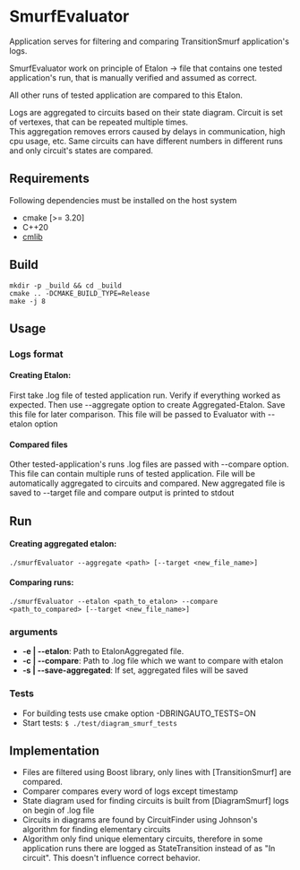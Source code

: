 # SmurfEvaluator
Application serves for filtering and comparing TransitionSmurf application's logs.

SmurfEvaluator work on principle of Etalon -> file that contains one tested application's run, that is manually verified and assumed as correct.

All other runs of tested application are compared to this Etalon.

Logs are aggregated to circuits based on their state diagram. Circuit is set of vertexes, that can be repeated multiple times.  
This aggregation removes errors caused by delays in communication, high cpu usage, etc. 
Same circuits can have different numbers in different runs and only circuit's states are compared.

## Requirements

Following dependencies must be installed on the host system

- cmake [>= 3.20]
- C++20
- [cmlib](https://github.com/cmakelib/cmakelib)


## Build

```
mkdir -p _build && cd _build
cmake .. -DCMAKE_BUILD_TYPE=Release
make -j 8
```
## Usage
### Logs format

#### Creating Etalon:
First take .log file of tested application run. Verify if everything worked as expected.
Then use --aggregate option to create Aggregated-Etalon. Save this file for later comparison.
This file will be passed to Evaluator with --etalon option

#### Compared files
Other tested-application's runs .log files are passed with --compare option.
This file can contain multiple runs of tested application. File will be automatically aggregated to circuits and compared.
New aggregated file is saved to --target file and compare output is printed to stdout

## Run
#### Creating aggregated etalon: 
`./smurfEvaluator --aggregate <path> [--target <new_file_name>]`

#### Comparing runs:
`./smurfEvaluator --etalon <path_to_etalon> --compare <path_to_compared> [--target <new_file_name>]`
### arguments
- **-e | --etalon**: Path to EtalonAggregated file.
- **-c | --compare**: Path to .log file which we want to compare with etalon
- **-s | --save-aggregated**: If set, aggregated files will be saved


### Tests
- For building tests use cmake option -DBRINGAUTO_TESTS=ON 
- Start tests: `$ ./test/diagram_smurf_tests`

## Implementation
- Files are filtered using Boost library, only lines with [TransitionSmurf] are compared.
- Comparer compares every word of logs except timestamp
- State diagram used for finding circuits is built from [DiagramSmurf] logs on begin of .log file
- Circuits in diagrams are found by CircuitFinder using Johnson's algorithm for finding elementary circuits
- Algorithm only find unique elementary circuits, therefore in some application runs there are logged as StateTransition
instead of as "In circuit". This doesn't influence correct behavior.
